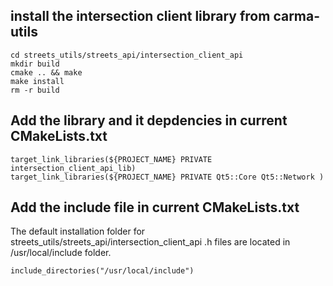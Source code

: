 ## install the intersection client library from carma-utils
```
cd streets_utils/streets_api/intersection_client_api
mkdir build
cmake .. && make
make install
rm -r build
```

## Add the library and it depdencies in current CMakeLists.txt
```
target_link_libraries(${PROJECT_NAME} PRIVATE intersection_client_api_lib)
target_link_libraries(${PROJECT_NAME} PRIVATE Qt5::Core Qt5::Network )
```

## Add the include file in current CMakeLists.txt
The default installation folder for streets_utils/streets_api/intersection_client_api .h files are located in /usr/local/include folder.

```
include_directories("/usr/local/include")
```